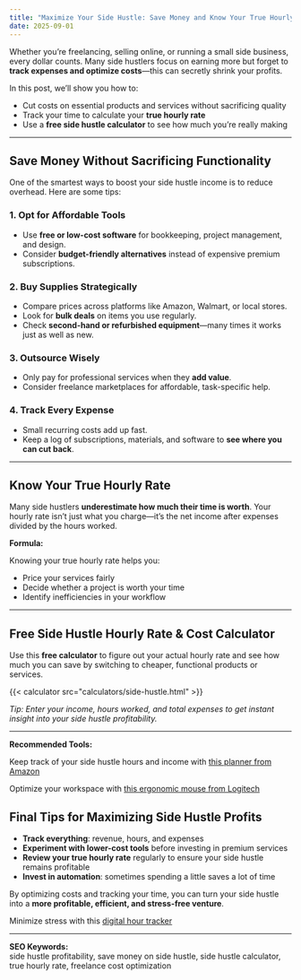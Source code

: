 ```yaml
---
title: "Maximize Your Side Hustle: Save Money and Know Your True Hourly Rate"
date: 2025-09-01
---
```


Whether you’re freelancing, selling online, or running a small side business, every dollar counts. Many side hustlers focus on earning more but forget to **track expenses and optimize costs**—this can secretly shrink your profits.  

In this post, we’ll show you how to:  
- Cut costs on essential products and services without sacrificing quality  
- Track your time to calculate your **true hourly rate**  
- Use a **free side hustle calculator** to see how much you’re really making  

---

## Save Money Without Sacrificing Functionality

One of the smartest ways to boost your side hustle income is to reduce overhead. Here are some tips:  

### 1. Opt for Affordable Tools
- Use **free or low-cost software** for bookkeeping, project management, and design.  
- Consider **budget-friendly alternatives** instead of expensive premium subscriptions.  

### 2. Buy Supplies Strategically
- Compare prices across platforms like Amazon, Walmart, or local stores.  
- Look for **bulk deals** on items you use regularly.  
- Check **second-hand or refurbished equipment**—many times it works just as well as new.  

### 3. Outsource Wisely
- Only pay for professional services when they **add value**.  
- Consider freelance marketplaces for affordable, task-specific help.  

### 4. Track Every Expense
- Small recurring costs add up fast.  
- Keep a log of subscriptions, materials, and software to **see where you can cut back**.  

---

## Know Your True Hourly Rate

Many side hustlers **underestimate how much their time is worth**. Your hourly rate isn’t just what you charge—it’s the net income after expenses divided by the hours worked.  

**Formula:**  

Knowing your true hourly rate helps you:  
- Price your services fairly  
- Decide whether a project is worth your time  
- Identify inefficiencies in your workflow  

---

## Free Side Hustle Hourly Rate & Cost Calculator

Use this **free calculator** to figure out your actual hourly rate and see how much you can save by switching to cheaper, functional products or services.  

{{< calculator src="calculators/side-hustle.html" >}}

*Tip: Enter your income, hours worked, and total expenses to get instant insight into your side hustle profitability.*  

---

**Recommended Tools:**  

Keep track of your side hustle hours and income with [this planner from Amazon](https://amzn.to/4mSZRvP)

Optimize your workspace with [this ergonomic mouse from Logitech](https://amzn.to/3IHy0Rf)

## Final Tips for Maximizing Side Hustle Profits

- **Track everything**: revenue, hours, and expenses  
- **Experiment with lower-cost tools** before investing in premium services  
- **Review your true hourly rate** regularly to ensure your side hustle remains profitable  
- **Invest in automation**: sometimes spending a little saves a lot of time  

By optimizing costs and tracking your time, you can turn your side hustle into a **more profitable, efficient, and stress-free venture**.  

Minimize stress with this [digital hour tracker](https://amzn.to/46W61oX)

---

**SEO Keywords:**  
side hustle profitability, save money on side hustle, side hustle calculator, true hourly rate, freelance cost optimization






